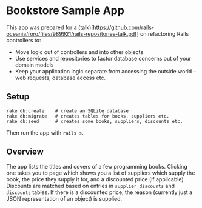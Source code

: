 # Bookstore Sample App

This app was prepared for a (talk)[https://github.com/rails-oceania/roro/files/989921/rails-repositories-talk.pdf] on refactoring Rails controllers to:

  * Move logic out of controllers and into other objects
  * Use services and repositories to factor database concerns out of your domain models
  * Keep your application logic separate from accessing the outside world - web requests, database access etc.

## Setup

```
rake db:create    # create an SQLite database
rake db:migrate   # creates tables for books, suppliers etc.
rake db:seed      # creates some books, suppliers, discounts etc.
```

Then run the app with `rails s`.

## Overview

The app lists the titles and covers of a few programming books. Clicking one takes you to page which shows you a list of suppliers which supply the book, the price they supply it for, and a discounted price (if applicable). Discounts are matched based on entries in `supplier_discounts` and `discounts` tables. If there is a discounted price, the reason (currently just a JSON representation of an object) is supplied.
